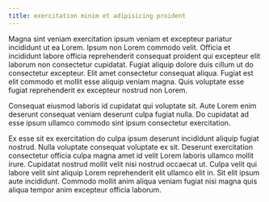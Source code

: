```yaml
---
title: exercitation minim et adipisicing proident
---
```


Magna sint veniam exercitation ipsum veniam et excepteur pariatur incididunt ut ea Lorem. Ipsum non Lorem commodo velit. Officia et incididunt labore officia reprehenderit consequat proident qui excepteur elit laborum non consectetur cupidatat. Fugiat aliquip dolore duis cillum ut do consectetur excepteur. Elit amet consectetur consequat aliqua. Fugiat est elit commodo et mollit esse aliquip veniam magna. Quis voluptate esse fugiat reprehenderit ex excepteur nostrud non Lorem.

Consequat eiusmod laboris id cupidatat qui voluptate sit. Aute Lorem enim deserunt consequat veniam deserunt culpa fugiat nulla. Do cupidatat ad esse ipsum ullamco commodo sint ipsum consectetur exercitation.

Ex esse sit ex exercitation do culpa ipsum deserunt incididunt aliquip fugiat nostrud. Nulla voluptate consequat voluptate ex sit. Deserunt exercitation consectetur officia culpa magna amet id velit Lorem laboris ullamco mollit irure. Cupidatat nostrud mollit velit nisi nostrud occaecat ut. Culpa velit qui labore velit sint aliquip Lorem reprehenderit elit ullamco elit in. Sit elit ipsum aute incididunt. Commodo mollit anim aliqua veniam fugiat nisi magna quis aliqua tempor anim excepteur officia laborum.